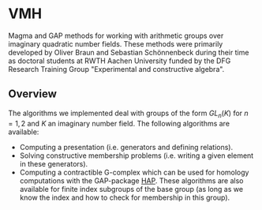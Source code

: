 # VMH
Magma and GAP methods for working with arithmetic groups over imaginary quadratic number fields. These methods were primarily developed by Oliver Braun and Sebastian Schönnenbeck during their time as doctoral students at RWTH Aachen University funded by the DFG Research Training Group "Experimental and constructive algebra".

## Overview
The algorithms we implemented deal with groups of the form $GL_n(K)$ for $n=1,2$ and $K$ an imaginary number field. The following algorithms are available:
* Computing a presentation (i.e. generators and defining relations).
* Solving constructive membership problems (i.e. writing a given element in these generators).
* Computing a contractible G-complex which can be used for homology computations with the GAP-package [HAP](http://hamilton.nuigalway.ie/Hap/www/). These algorithms are also available for finite index subgroups of the base group (as long as we know the index and how to check for membership in this group).
